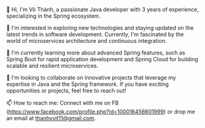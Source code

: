 👋 Hi, I'm Võ Thành, a passionate Java developer with 3 years of experience, specializing in the Spring ecosystem.

👀 I'm interested in exploring new technologies and staying updated on the latest trends in software development. Currently, I'm fascinated by the world of microservices architecture and continuous integration.

🌱 I'm currently learning more about advanced Spring features, such as Spring Boot for rapid application development and Spring Cloud for building scalable and resilient microservices.

💞️ I'm looking to collaborate on innovative projects that leverage my expertise in Java and the Spring framework. If you have exciting opportunities or projects, feel free to reach out!

📫 How to reach me: Connect with me on FB (https://www.facebook.com/profile.php?id=100016456601999) or drop me an email at thanhvvit11@gmail.com.

<!---
VoVanThanh1999/VoVanThanh1999 is a ✨ special ✨ repository because its `README.md` (this file) appears on your GitHub profile.
You can click the Preview link to take a look at your changes.
--->
